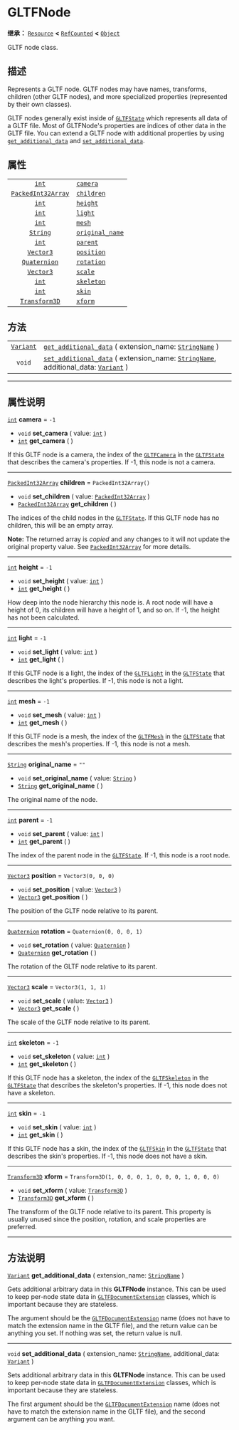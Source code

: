 <!-- ⚠ 请勿编辑本文件 ⚠ -->
<!-- 本文档使用脚本从 WeDot 引擎源码仓库生成。 -->
<!-- 生成脚本：https://github.com/WeDot-Engine/WeDot/tree/4.3/doc/tools/make_md.py； -->
<!-- 原文件：https://github.com/WeDot-Engine/WeDot/tree/4.3/modules/gltf/doc_classes/GLTFNode.xml。 -->

<div id="_class_gltfnode"></div>

# GLTFNode

**继承：** [`Resource`](class_resource.md) **<** [`RefCounted`](class_refcounted.md) **<** [`Object`](class_object.md)

GLTF node class.

## 描述

Represents a GLTF node. GLTF nodes may have names, transforms, children (other GLTF nodes), and more specialized properties (represented by their own classes).

GLTF nodes generally exist inside of [`GLTFState`](class_gltfstate.md) which represents all data of a GLTF file. Most of GLTFNode's properties are indices of other data in the GLTF file. You can extend a GLTF node with additional properties by using [`get_additional_data`](#class_gltfnode_method_get_additional_data) and [`set_additional_data`](#class_gltfnode_method_set_additional_data).

## 属性

|||
|:-:|:--|
| [`int`](class_int.md)                           | [`camera`](#class_gltfnode_property_camera)               | ``-1``                                              |
| [`PackedInt32Array`](class_packedint32array.md) | [`children`](#class_gltfnode_property_children)           | ``PackedInt32Array()``                              |
| [`int`](class_int.md)                           | [`height`](#class_gltfnode_property_height)               | ``-1``                                              |
| [`int`](class_int.md)                           | [`light`](#class_gltfnode_property_light)                 | ``-1``                                              |
| [`int`](class_int.md)                           | [`mesh`](#class_gltfnode_property_mesh)                   | ``-1``                                              |
| [`String`](class_string.md)                     | [`original_name`](#class_gltfnode_property_original_name) | ``""``                                              |
| [`int`](class_int.md)                           | [`parent`](#class_gltfnode_property_parent)               | ``-1``                                              |
| [`Vector3`](class_vector3.md)                   | [`position`](#class_gltfnode_property_position)           | ``Vector3(0, 0, 0)``                                |
| [`Quaternion`](class_quaternion.md)             | [`rotation`](#class_gltfnode_property_rotation)           | ``Quaternion(0, 0, 0, 1)``                          |
| [`Vector3`](class_vector3.md)                   | [`scale`](#class_gltfnode_property_scale)                 | ``Vector3(1, 1, 1)``                                |
| [`int`](class_int.md)                           | [`skeleton`](#class_gltfnode_property_skeleton)           | ``-1``                                              |
| [`int`](class_int.md)                           | [`skin`](#class_gltfnode_property_skin)                   | ``-1``                                              |
| [`Transform3D`](class_transform3d.md)           | [`xform`](#class_gltfnode_property_xform)                 | ``Transform3D(1, 0, 0, 0, 1, 0, 0, 0, 1, 0, 0, 0)`` |

## 方法

|||
|:-:|:--|
| [`Variant`](class_variant.md) | [`get_additional_data`](#class_gltfnode_method_get_additional_data) ( extension_name: [`StringName`](class_stringname.md) )                                                 |
| `void`                        | [`set_additional_data`](#class_gltfnode_method_set_additional_data) ( extension_name: [`StringName`](class_stringname.md), additional_data: [`Variant`](class_variant.md) ) |

<!-- rst-class:: classref-section-separator -->

---

## 属性说明

<div id="_class_gltfnode_property_camera"></div>

[`int`](class_int.md) **camera** = ``-1`` <div id="class_gltfnode_property_camera"></div>

- `void` **set_camera** ( value: [`int`](class_int.md) )
- [`int`](class_int.md) **get_camera** ( )

If this GLTF node is a camera, the index of the [`GLTFCamera`](class_gltfcamera.md) in the [`GLTFState`](class_gltfstate.md) that describes the camera's properties. If -1, this node is not a camera.

<!-- rst-class:: classref-item-separator -->

---

<div id="_class_gltfnode_property_children"></div>

[`PackedInt32Array`](class_packedint32array.md) **children** = ``PackedInt32Array()`` <div id="class_gltfnode_property_children"></div>

- `void` **set_children** ( value: [`PackedInt32Array`](class_packedint32array.md) )
- [`PackedInt32Array`](class_packedint32array.md) **get_children** ( )

The indices of the child nodes in the [`GLTFState`](class_gltfstate.md). If this GLTF node has no children, this will be an empty array.

**Note:** The returned array is *copied* and any changes to it will not update the original property value. See [`PackedInt32Array`](class_packedint32array.md) for more details.

<!-- rst-class:: classref-item-separator -->

---

<div id="_class_gltfnode_property_height"></div>

[`int`](class_int.md) **height** = ``-1`` <div id="class_gltfnode_property_height"></div>

- `void` **set_height** ( value: [`int`](class_int.md) )
- [`int`](class_int.md) **get_height** ( )

How deep into the node hierarchy this node is. A root node will have a height of 0, its children will have a height of 1, and so on. If -1, the height has not been calculated.

<!-- rst-class:: classref-item-separator -->

---

<div id="_class_gltfnode_property_light"></div>

[`int`](class_int.md) **light** = ``-1`` <div id="class_gltfnode_property_light"></div>

- `void` **set_light** ( value: [`int`](class_int.md) )
- [`int`](class_int.md) **get_light** ( )

If this GLTF node is a light, the index of the [`GLTFLight`](class_gltflight.md) in the [`GLTFState`](class_gltfstate.md) that describes the light's properties. If -1, this node is not a light.

<!-- rst-class:: classref-item-separator -->

---

<div id="_class_gltfnode_property_mesh"></div>

[`int`](class_int.md) **mesh** = ``-1`` <div id="class_gltfnode_property_mesh"></div>

- `void` **set_mesh** ( value: [`int`](class_int.md) )
- [`int`](class_int.md) **get_mesh** ( )

If this GLTF node is a mesh, the index of the [`GLTFMesh`](class_gltfmesh.md) in the [`GLTFState`](class_gltfstate.md) that describes the mesh's properties. If -1, this node is not a mesh.

<!-- rst-class:: classref-item-separator -->

---

<div id="_class_gltfnode_property_original_name"></div>

[`String`](class_string.md) **original_name** = ``""`` <div id="class_gltfnode_property_original_name"></div>

- `void` **set_original_name** ( value: [`String`](class_string.md) )
- [`String`](class_string.md) **get_original_name** ( )

The original name of the node.

<!-- rst-class:: classref-item-separator -->

---

<div id="_class_gltfnode_property_parent"></div>

[`int`](class_int.md) **parent** = ``-1`` <div id="class_gltfnode_property_parent"></div>

- `void` **set_parent** ( value: [`int`](class_int.md) )
- [`int`](class_int.md) **get_parent** ( )

The index of the parent node in the [`GLTFState`](class_gltfstate.md). If -1, this node is a root node.

<!-- rst-class:: classref-item-separator -->

---

<div id="_class_gltfnode_property_position"></div>

[`Vector3`](class_vector3.md) **position** = ``Vector3(0, 0, 0)`` <div id="class_gltfnode_property_position"></div>

- `void` **set_position** ( value: [`Vector3`](class_vector3.md) )
- [`Vector3`](class_vector3.md) **get_position** ( )

The position of the GLTF node relative to its parent.

<!-- rst-class:: classref-item-separator -->

---

<div id="_class_gltfnode_property_rotation"></div>

[`Quaternion`](class_quaternion.md) **rotation** = ``Quaternion(0, 0, 0, 1)`` <div id="class_gltfnode_property_rotation"></div>

- `void` **set_rotation** ( value: [`Quaternion`](class_quaternion.md) )
- [`Quaternion`](class_quaternion.md) **get_rotation** ( )

The rotation of the GLTF node relative to its parent.

<!-- rst-class:: classref-item-separator -->

---

<div id="_class_gltfnode_property_scale"></div>

[`Vector3`](class_vector3.md) **scale** = ``Vector3(1, 1, 1)`` <div id="class_gltfnode_property_scale"></div>

- `void` **set_scale** ( value: [`Vector3`](class_vector3.md) )
- [`Vector3`](class_vector3.md) **get_scale** ( )

The scale of the GLTF node relative to its parent.

<!-- rst-class:: classref-item-separator -->

---

<div id="_class_gltfnode_property_skeleton"></div>

[`int`](class_int.md) **skeleton** = ``-1`` <div id="class_gltfnode_property_skeleton"></div>

- `void` **set_skeleton** ( value: [`int`](class_int.md) )
- [`int`](class_int.md) **get_skeleton** ( )

If this GLTF node has a skeleton, the index of the [`GLTFSkeleton`](class_gltfskeleton.md) in the [`GLTFState`](class_gltfstate.md) that describes the skeleton's properties. If -1, this node does not have a skeleton.

<!-- rst-class:: classref-item-separator -->

---

<div id="_class_gltfnode_property_skin"></div>

[`int`](class_int.md) **skin** = ``-1`` <div id="class_gltfnode_property_skin"></div>

- `void` **set_skin** ( value: [`int`](class_int.md) )
- [`int`](class_int.md) **get_skin** ( )

If this GLTF node has a skin, the index of the [`GLTFSkin`](class_gltfskin.md) in the [`GLTFState`](class_gltfstate.md) that describes the skin's properties. If -1, this node does not have a skin.

<!-- rst-class:: classref-item-separator -->

---

<div id="_class_gltfnode_property_xform"></div>

[`Transform3D`](class_transform3d.md) **xform** = ``Transform3D(1, 0, 0, 0, 1, 0, 0, 0, 1, 0, 0, 0)`` <div id="class_gltfnode_property_xform"></div>

- `void` **set_xform** ( value: [`Transform3D`](class_transform3d.md) )
- [`Transform3D`](class_transform3d.md) **get_xform** ( )

The transform of the GLTF node relative to its parent. This property is usually unused since the position, rotation, and scale properties are preferred.

<!-- rst-class:: classref-section-separator -->

---

## 方法说明

<div id="_class_gltfnode_method_get_additional_data"></div>

[`Variant`](class_variant.md) **get_additional_data** ( extension_name: [`StringName`](class_stringname.md) )<div id="class_gltfnode_method_get_additional_data"></div>

Gets additional arbitrary data in this **GLTFNode** instance. This can be used to keep per-node state data in [`GLTFDocumentExtension`](class_gltfdocumentextension.md) classes, which is important because they are stateless.

The argument should be the [`GLTFDocumentExtension`](class_gltfdocumentextension.md) name (does not have to match the extension name in the GLTF file), and the return value can be anything you set. If nothing was set, the return value is null.

<!-- rst-class:: classref-item-separator -->

---

<div id="_class_gltfnode_method_set_additional_data"></div>

`void` **set_additional_data** ( extension_name: [`StringName`](class_stringname.md), additional_data: [`Variant`](class_variant.md) )<div id="class_gltfnode_method_set_additional_data"></div>

Sets additional arbitrary data in this **GLTFNode** instance. This can be used to keep per-node state data in [`GLTFDocumentExtension`](class_gltfdocumentextension.md) classes, which is important because they are stateless.

The first argument should be the [`GLTFDocumentExtension`](class_gltfdocumentextension.md) name (does not have to match the extension name in the GLTF file), and the second argument can be anything you want.

[^virtual]: 本方法通常需要用户覆盖才能生效。
[^const]: 本方法无副作用，不会修改该实例的任何成员变量。
[^vararg]: 本方法除了能接受在此处描述的参数外，还能够继续接受任意数量的参数。
[^constructor]: 本方法用于构造某个类型。
[^static]: 调用本方法无需实例，可直接使用类名进行调用。
[^operator]: 本方法描述的是使用本类型作为左操作数的有效运算符。
[^bitfield]: 这个值是由下列位标志构成位掩码的整数。
[^void]: 无返回值。
